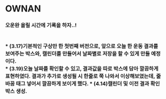 # OWNAN

<h3>오운완 올릴 시간에 기록을 하자..!<h3>
<br>
* (3.17)기본적인 구상만 한 첫번째 버전으로, 앞으로 오늘 한 운동 결과를 보여주는 박스와, 캘린더를 만들어서 날짜별로 저장을 할 수 있게 만들 예정이다. <br>
* (3.19)오늘 날짜를 확인할 수 있고, 결과값을 따로 박스에 담아 깔끔하게 표현하였다. 결과가 추가로 생성될 시 한줄로 쭉 나와서 이상해보였는데, 줄바꿈 태그 넣어서 깔끔하게 보이게 했다.
* (4.14)캘린더 및 이전 결과 확인 박스 생성. 
